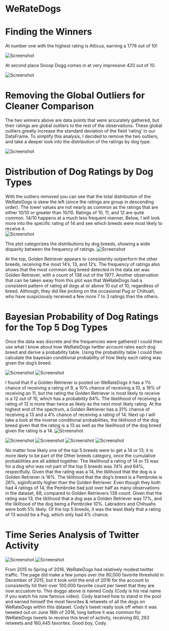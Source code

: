 # WeRateDogs



# Finding the Winners


At number one with the highest rating is Atticus, earning a 1776 out of 10! 

![Screenshot](blogpics/Picture1.jpg)

At second place Snoop Dogg comes in at very impressive 420 out of 10.


![Screenshot](blogpics/Picture2.jpg)

# Removing the Global Outliers for Cleaner Comparison

The two winners above are data points that were accurately gathered, but their ratings are global outliers to the rest of the observations. These global outliers greatly increase the standard deviation of the field ‘rating’ in our DataFrame.
To simplify this analysis, I decided to remove the two outliers, and take a deeper look into the distribution of the ratings by dog type.

![Screenshot](blogpics/Picture3.png)

# Distribution of Dog Ratings by Dog Types

With the outliers removed you can see that the total distribution of the WeRateDogs is skew the left (since the ratings are group in descending order). 
The lower values are not nearly as common as the ratings that are either 10/10 or greater than 10/10. Ratings of 10, 11, and 12 are quite common. 
14/10 happens at a much less frequent manner. Below, I will look more into the specific rating of 14 and see which breeds were most likely to receive it.  
![Screenshot](blogpics/Picture4.png)

This plot categorizes the distributions by dog breeds, showing a wide disparity between the frequency of ratings.
![Screenshot](blogpics/Picture5.png)

At the top, Golden Retriever appears to consistently outperform the other breeds, receiving the most 14’s, 13, and 12’s. The frequency of ratings also shows that the most common dog breed detected in the data set was Golden Retriever, with a count of 138 out of the 1977. 
Another observation that can be taken away from this plot was that WeRateDogs had a consistent pattern of rating all dogs at or above 10 out of 10, regardless of breed. 
Although, they did like picking on the occasional Pug or Chihuah, who have suspiciously received a few more 7 to 3 ratings than the others.   

# Bayesian Probability of Dog Ratings for the Top 5 Dog Types

Once the data was discrete and the frequencies were gathered I could then use what I know about how WeRateDogs twitter account rates each dog breed and derive a probability table. 
Using the probability table I could then calculate the bayesian conditional probability of how likely each rating was given the dog’s breed. 


![Screenshot](blogpics/Picture6.jpg)
![Screenshot](blogpics/Picture7.jpg)

I found that if a Golden Retriever is posted on WeRateDogs it has a 1% chance of receiving a rating of 9, a 10% chance of receiving a 10, a 19% of receiving an 11, but the rating the Golden Retriever is most likely to receive is a 12 out of 10, which has a probability 64%. The likelihood of receiving a rating of 12 is more than twice as likely as the next most likely rating. 
At the highest end of the spectrum, a Golden Retriever has a 31% chance of receiving a 13 and a 4% chance of receiving a rating of 14. Next up I will take a look at the inverse conditional probabilities, the liklihood of the dog breed given that the rating is a 13 as well as the likelihood of the dog breed given the rating is a 14.
![Screenshot](blogpics/Picture8.jpg)


![Screenshot](blogpics/Picture9.jpg)
![Screenshot](blogpics/Picture10.jpg)
![Screenshot](blogpics/Picture11.jpg)
![Screenshot](blogpics/Picture12.jpg)

No matter how likely one of the top 5 breeds were to get a 14 or 13, it is more likely to be part of the Other breeds category, once the cumulative probabilities are all added together. The likelihood a rating of 14 or 13 was for a dog who was not part of the top 5 breeds was 74% and 64%, respectfully. 
Given that the rating was a 14, the liklihood that the dog is a Golden Retriever is 16%. The liklihood that the dog’s breed is a Pembroke is 26%, siginifcantly higher than the Golden Retriever. Even though they both had 4 ratings of 14, the Pembroke had just over half as many observations in the dataset, 88, compared to Golden Retrievers 138 count. 
Given that the rating was 13, the liklihood that a dog was a Golden Retriever was 17%, and the liklihood of the dog being a Pembroke 10%. Labradors and Chihuahs were both 5% likely. Of the top 5 breeds, it was the least likely that a rating of  13 would be a Pug, which only had 4% chance.


# Time Series Analysis of Twitter Activity

![Screenshot](blogpics/Picture13.jpg) ![Screenshot](blogpics/Picture14.png) 


From 2015 to Spring of 2016, WeRateDogs had relatively modest twitter traffic.  The page did make a few jumps over the 80,000 favorite threshold in December of 2015, but it took until the end of 2016 for the account to consistently hit their over 100,000 favorite count per tweet that they are now accustom to. 
This doggo above is named Cody (Cody is his real name if you watch his now famous video).  Cody learned how to stand in the pool and earned himself the most favorites & retweets of all the dogs on WeRateDogs within this dataset. Cody’s tweet really took off when it was tweeted out on June 18th of 2016, long before it was common for WeRateDogs tweets to receive this level of activity, receiving 80, 263 retweets and 160,445 favorites. Good boy, Cody. 

